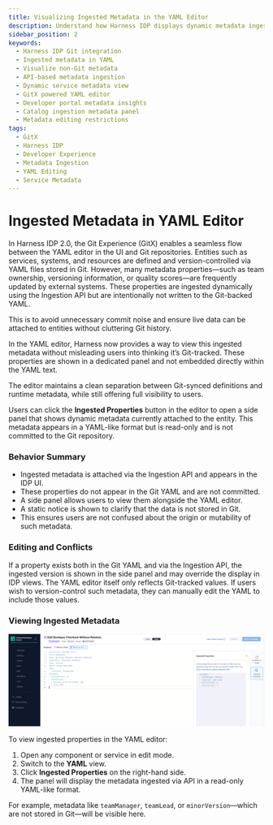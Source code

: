 ```yaml
---
title: Visualizing Ingested Metadata in the YAML Editor
description: Understand how Harness IDP displays dynamic metadata ingested via API without writing it to Git, using a side panel in the YAML editor.
sidebar_position: 2
keywords:
  - Harness IDP Git integration
  - Ingested metadata in YAML
  - Visualize non-Git metadata
  - API-based metadata ingestion
  - Dynamic service metadata view
  - GitX powered YAML editor
  - Developer portal metadata insights
  - Catalog ingestion metadata panel
  - Metadata editing restrictions
tags:
  - GitX
  - Harness IDP
  - Developer Experience
  - Metadata Ingestion
  - YAML Editing
  - Service Metadata
---
```

# Ingested Metadata in YAML Editor

In Harness IDP 2.0, the Git Experience (GitX) enables a seamless flow between the YAML editor in the UI and Git repositories. Entities such as services, systems, and resources are defined and version-controlled via YAML files stored in Git. However, many metadata properties—such as team ownership, versioning information, or quality scores—are frequently updated by external systems. These properties are ingested dynamically using the Ingestion API but are intentionally not written to the Git-backed YAML.

This is to avoid unnecessary commit noise and ensure live data can be attached to entities without cluttering Git history.

In the YAML editor, Harness now provides a way to view this ingested metadata without misleading users into thinking it’s Git-tracked. These properties are shown in a dedicated panel and not embedded directly within the YAML text.

The editor maintains a clean separation between Git-synced definitions and runtime metadata, while still offering full visibility to users.

Users can click the **Ingested Properties** button in the editor to open a side panel that shows dynamic metadata currently attached to the entity. This metadata appears in a YAML-like format but is read-only and is not committed to the Git repository.

### Behavior Summary

- Ingested metadata is attached via the Ingestion API and appears in the IDP UI.
- These properties do not appear in the Git YAML and are not committed.
- A side panel allows users to view them alongside the YAML editor.
- A static notice is shown to clarify that the data is not stored in Git.
- This ensures users are not confused about the origin or mutability of such metadata.

### Editing and Conflicts

If a property exists both in the Git YAML and via the Ingestion API, the ingested version is shown in the side panel and may override the display in IDP views. The YAML editor itself only reflects Git-tracked values. If users wish to version-control such metadata, they can manually edit the YAML to include those values.

### Viewing Ingested Metadata

![Ingested Metadata View](./static/ingested-metadata.png)

To view ingested properties in the YAML editor:

1. Open any component or service in edit mode.
2. Switch to the **YAML** view.
3. Click **Ingested Properties** on the right-hand side.
4. The panel will display the metadata ingested via API in a read-only YAML-like format.

For example, metadata like `teamManager`, `teamLead`, or `minorVersion`—which are not stored in Git—will be visible here.

